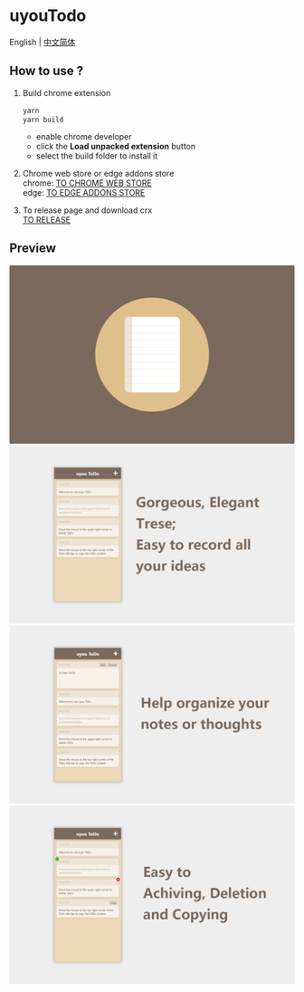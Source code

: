 # uyouTodo
 
English | [中文简体](https://github.com/tonylu110/uyouTodo/tree/main/README/zh_cn)

## How to use ?

1. Build chrome extension
    ``` 
    yarn
    yarn build
    ```
    * enable chrome developer
    * click the **Load unpacked extension** button
    * select the build folder to install it
    
2. Chrome web store or edge addons store\
   chrome: [TO CHROME WEB STORE](https://chrome.google.com/webstore/detail/uyou-todo/ejlgjpkidfhbglcliliiolhhjanipojk?hl=zh-CN&authuser=0)\
   edge: [TO EDGE ADDONS STORE](https://microsoftedge.microsoft.com/addons/detail/uyou-todo/efmogbhijocfeiaflifgjjkmfhjoplnp)

3. To release page and download crx\
   [TO RELEASE](https://github.com/tonylu110/uyouTodo/releases)

## Preview
![](./demo/demo1.png)
![](./demo/demo2.png)
![](./demo/demo3.png)
![](./demo/demo4.png)